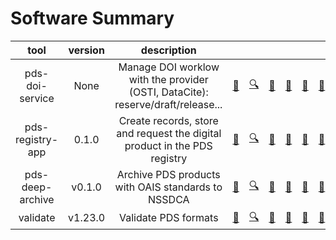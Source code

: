 
Software Summary
================

|tool|version|description|||||||
| :---: | :---: | :---: | :---: | :---: | :---: | :---: | :---: | :---: |
|pds-doi-service|None|Manage DOI worklow with the provider (OSTI, DataCite): reserve/draft/release...|[:floppy_disk:](http://www.google.com "DOWNLOAD")|[:mag:](http://www.google.com "USER'S MANUAL")|[:footprints:](https://www.gnupg.org/gph/en/manual/r1943.html "CHANGELOG")|[:unicorn:](http://www.google.com "REQUIREMENTS")|[:scroll:](http://www.google.com "LICENSE")|[:pencil:](http://www.google.com "FEEDBACK")|
|pds-registry-app|0.1.0|Create records, store and request the digital product in the PDS registry|[:floppy_disk:](http://www.google.com "DOWNLOAD")|[:mag:](http://www.google.com "USER'S MANUAL")|[:footprints:](http://nasa-pds.github.io/pds-registry-app/CHANGELOG.html#010-2020-03-31 "CHANGELOG")|[:unicorn:](http://www.google.com "REQUIREMENTS")|[:scroll:](http://www.google.com "LICENSE")|[:pencil:](http://www.google.com "FEEDBACK")|
|pds-deep-archive|v0.1.0|Archive PDS products with OAIS standards to NSSDCA|[:floppy_disk:](http://www.google.com "DOWNLOAD")|[:mag:](http://www.google.com "USER'S MANUAL")|[:footprints:](http://nasa-pds.github.io/pds-deep-archive/CHANGELOG.html#v0.1.0-2020-04-24 "CHANGELOG")|[:unicorn:](http://www.google.com "REQUIREMENTS")|[:scroll:](http://www.google.com "LICENSE")|[:pencil:](http://www.google.com "FEEDBACK")|
|validate|v1.23.0|Validate PDS formats|[:floppy_disk:](http://www.google.com "DOWNLOAD")|[:mag:](http://www.google.com "USER'S MANUAL")|[:footprints:](http://nasa-pds.github.io/validate/CHANGELOG.html#v1230-2020-05-08 "CHANGELOG")|[:unicorn:](http://www.google.com "REQUIREMENTS")|[:scroll:](http://www.google.com "LICENSE")|[:pencil:](http://www.google.com "FEEDBACK")|
